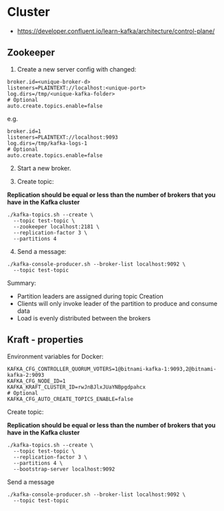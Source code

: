 # Cluster

* https://developer.confluent.io/learn-kafka/architecture/control-plane/

## Zookeeper

1. Create a new server config with changed:

```properties
broker.id=<unique-broker-d>
listeners=PLAINTEXT://localhost:<unique-port>
log.dirs=/tmp/<unique-kafka-folder>
# Optional
auto.create.topics.enable=false
```

e.g.

```properties
broker.id=1
listeners=PLAINTEXT://localhost:9093
log.dirs=/tmp/kafka-logs-1
# Optional
auto.create.topics.enable=false
```

2. Start a new broker.

3. Create topic:

**Replication should be equal or less than the number of brokers that you have in the Kafka cluster**

```shell
./kafka-topics.sh --create \
  --topic test-topic \
  --zookeeper localhost:2181 \
  --replication-factor 3 \
  --partitions 4
```

4. Send a message:

```shell
./kafka-console-producer.sh --broker-list localhost:9092 \
  --topic test-topic
```

Summary:

* Partition leaders are assigned during topic Creation
* Clients will only invoke leader of the partition to produce and consume data
* Load is evenly distributed between the brokers

## Kraft - properties

Environment variables for Docker:

```properties
KAFKA_CFG_CONTROLLER_QUORUM_VOTERS=1@bitnami-kafka-1:9093,2@bitnami-kafka-2:9093
KAFKA_CFG_NODE_ID=1
KAFKA_KRAFT_CLUSTER_ID=rwJnBJlxJUaYNBpgdpahcx
# Optional
KAFKA_CFG_AUTO_CREATE_TOPICS_ENABLE=false
```

Create topic:

**Replication should be equal or less than the number of brokers that you have in the Kafka cluster**

```shell
./kafka-topics.sh --create \
  --topic test-topic \
  --replication-factor 3 \
  --partitions 4 \
  --bootstrap-server localhost:9092
```

Send a message

```shell
./kafka-console-producer.sh --broker-list localhost:9092 \
  --topic test-topic
```
